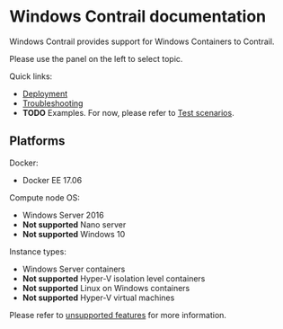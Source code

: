 # Windows Contrail documentation

Windows Contrail provides support for Windows Containers to Contrail.

Please use the panel on the left to select topic.

Quick links:

* [Deployment](./Quick_start/deployment.md)
* [Troubleshooting](./Known_issues/Troubleshooting.md)
* **TODO** Examples. For now, please refer to [Test scenarios](./Quick_start/connection_scenarios.md).

## Platforms

Docker:

* Docker EE 17.06

Compute node OS:

* Windows Server 2016
* **Not supported** Nano server
* **Not supported** Windows 10

Instance types:

* Windows Server containers
* **Not supported** Hyper-V isolation level containers
* **Not supported** Linux on Windows containers
* **Not supported** Hyper-V virtual machines

Please refer to [unsupported features](./Known_issues/Not_supported.md) for more information.
